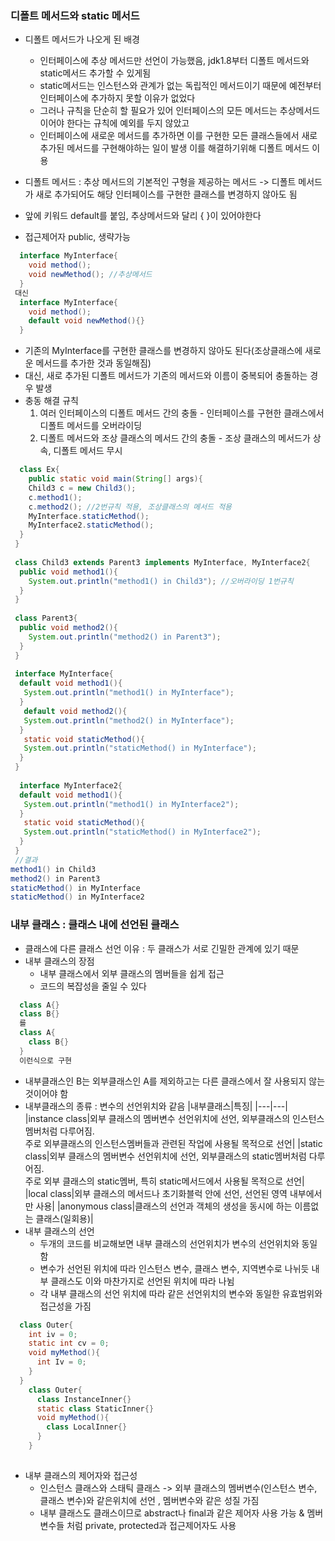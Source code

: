 ### 디폴트 메서드와 static 메서드

- 디폴트 메서드가 나오게 된 배경 
  - 인터페이스에 추상 메서드만 선언이 가능했음, jdk1.8부터 디폴트 메서드와 static메서드 추가할 수 있게됨
  - static메서드는 인스턴스와 관계가 없는 독립적인 메서드이기 때문에 예전부터 인터페이스에 추가하지 못할 이유가 없었다
  - 그러나 규칙을 단순히 할 필요가 있어 인터페이스의 모든 메서드는 추상메서드이어야 한다는 규칙에 예외를 두지 않았고
  - 인터페이스에 새로운 메서드를 추가하면 이를 구현한 모든 클래스들에서 새로 추가된 메서드를 구현해야하는 일이 발생 이를 해결하기위해 디폴트 메서드 이용

- 디폴트 메서드 : 추상 메서드의 기본적인 구형을 제공하는 메서드 -> 디폴트 메서드가 새로 추가되어도 해당 인터페이스를 구현한 클래스를 변경하지 않아도 됨
- 앞에 키워드 default를 붙임, 추상메서드와 달리 { }이 있어야한다
- 접근제어자 public, 생략가능
```java
  interface MyInterface{
    void method();
    void newMethod(); //추상메서드
  }
 대신 
  interface MyInterface{
    void method();
    default void newMethod(){}
  }
```
- 기존의 MyInterface를 구현한 클래스를 변경하지 않아도 된다(조상클래스에 새로운 메서드를 추가한 것과 동일해짐)
- 대신, 새로 추가된 디폴트 메서드가 기존의 메서드와 이름이 중복되어 충돌하는 경우 발생 
- 충동 해결 규칙
  1. 여러 인터페이스의 디폴트 메서드 간의 충돌 - 인터페이스를 구현한 클래스에서 디폴트 메서드를 오버라이딩
  2. 디폴트 메서드와 조상 클래스의 메서드 간의 충돌 - 조상 클래스의 메서드가 상속, 디폴트 메서드 무시

```java
  class Ex{
    public static void main(String[] args){
    Child3 c = new Child3();
    c.method1();
    c.method2(); //2번규칙 적용, 조상클래스의 메서드 적용
    MyInterface.staticMethod();
    MyInterface2.staticMethod();
  }
 }
 
 class Child3 extends Parent3 implements MyInterface, MyInterface2{
  public void method1(){
    System.out.println("method1() in Child3"); //오버라이딩 1번규칙
  }
 }
 
 class Parent3{
  public void method2(){
    System.out.println("method2() in Parent3");
  }
 }
 
 interface MyInterface{
  default void method1(){
   System.out.println("method1() in MyInterface");
  }
   default void method2(){
   System.out.println("method2() in MyInterface");
  }
   static void staticMethod(){
   System.out.println("staticMethod() in MyInterface");
  }
 }
 
  interface MyInterface2{
  default void method1(){
   System.out.println("method1() in MyInterface2");
  }
   static void staticMethod(){
   System.out.println("staticMethod() in MyInterface2");
  }
 }
 //결과
method1() in Child3
method2() in Parent3
staticMethod() in MyInterface
staticMethod() in MyInterface2
```

### 내부 클래스 : 클래스 내에 선언된 클래스
- 클래스에 다른 클래스 선언 이유 : 두 클래스가 서로 긴밀한 관계에 있기 때문
- 내부 클래스의 장점
  - 내부 클래스에서 외부 클래스의 멤버들을 쉽게 접근
  - 코드의 복잡성을 줄일 수 있다
```java
  class A{}
  class B{}
  를
  class A{
    class B{}
  }
  이런식으로 구현
```
- 내부클래스인 B는 외부클래스인 A를 제외하고는 다른 클래스에서 잘 사용되지 않는 것이어야 함
- 내부클래스의 종류 : 변수의 선언위치와 같음
|내부클래스|특징|
|---|---|
|instance class|외부 클래스의 멤버변수 선언위치에 선언, 외부클래스의 인스턴스 멤버처럼 다루어짐.<br>주로 외부클래스의 인스턴스멤버들과 관련된 작업에 사용될 목적으로 선언|
|static class|외부 클래스의 멤버변수 선언위치에 선언, 외부클래스의 static멤버처럼 다루어짐. <br>주로 외부 클래스의 static멤버, 특히 static메서드에서 사용될 목적으로 선언|
|local class|외부 클래스의 메서드나 초기화블럭 안에 선언, 선언된 영역 내부에서만 사용|
|anonymous class|클래스의 선언과 객체의 생성을 동시에 하는 이름없는 클래스(일회용)|
- 내부 클래스의 선언
  - 두개의 코드를 비교해보면 내부 클래스의 선언위치가 변수의 선언위치와 동일함
  - 변수가 선언된 위치에 따라 인스턴스 변수, 클래스 변수, 지역변수로 나뉘듯 내부 클래스도 이와 마찬가지로 선언된 위치에 따라 나뉨
  - 각 내부 클래스의 선언 위치에 따라 같은 선언위치의 변수와 동일한 유효범위와 접근성을 가짐
```java
  class Outer{
    int iv = 0;
    static int cv = 0;
    void myMethod(){
      int Iv = 0;
    }
  }  
    class Outer{
      class InstanceInner{}
      static class StaticInner{}
      void myMethod(){
        class LocalInner{}
      }
    }
  
```
- 내부 클래스의 제어자와 접근성
  - 인스턴스 클래스와 스태틱 클래스 -> 외부 클래스의 멤버변수(인스턴스 변수, 클래스 변수)와 같은위치에 선언 , 멤버변수와 같은 성질 가짐                                          
  - 내부 클래스도 클래스이므로 abstract나 final과 같은 제어자 사용 가능 & 멤버변수들 처럼 private, protected과 접근제어자도 사용 
